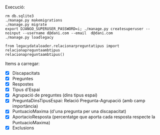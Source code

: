 Execució:

```
rm db.sqlite3
./manage.py makemigrations
./manage.py migrate
export DJANGO_SUPERUSER_PASSWORD=i; ./manage.py createsuperuser --noinput --username d@dani.com --email  d@dani.com 
./manage.py loadlegacy
```


```
from legacydataloader.relacionarpreguntatipus import relacionapreguntaambtipus
relacionapreguntaambtipus()
```

Items a carregar:

* [x] Discapacitats
* [x] Preguntes
* [x] Respostes
* [x] Tipus d'Espai
* [x] Agrupació de preguntes (dins tipus espai)
* [x] PreguntaDinsTipusEspai: Relació Pregunta-Agrupació (amb camp importància)
* [x] PuntuacioMaxima (d'una pregunta per una discapacitat) 
* [x] AportacioResposta (percentatge que aporta cada resposta respecte la PuntuacioMaxima)
* [x] Exclusions